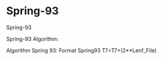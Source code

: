 # Spring-93

Spring-93

Spring-93 Algorithm:

Algorithm Spring 93:
Format Spring93
T7=T7+(2**Lenf_File)




